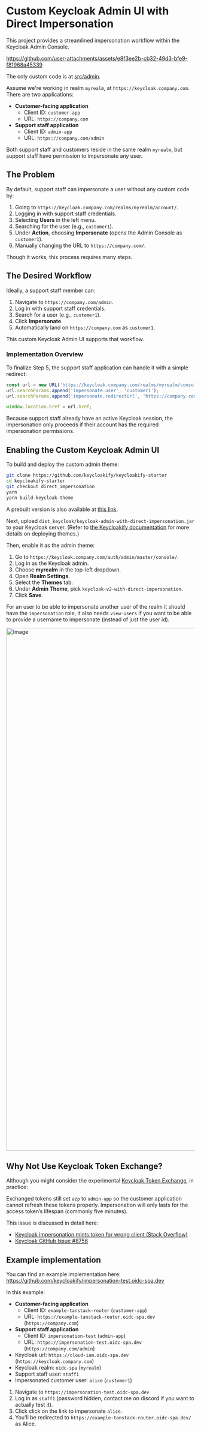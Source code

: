 # Custom Keycloak Admin UI with Direct Impersonation

This project provides a streamlined impersonation workflow within the Keycloak Admin Console.  

https://github.com/user-attachments/assets/e8f3ee2b-cb32-49d3-bfe9-f81968a45339  

The only custom code is at [src/admin](./src/admin).  

Assume we're working in realm `myrealm`, at `https://keycloak.company.com`. There are two applications:

- **Customer-facing application**  
  - Client ID: `customer-app`  
  - URL: `https://company.com`
- **Support staff application**  
  - Client ID: `admin-app`  
  - URL: `https://company.com/admin`

Both support staff and customers reside in the same realm `myrealm`, but support staff have permission to impersonate any user.

## The Problem

By default, support staff can impersonate a user without any custom code by:

1. Going to `https://keycloak.company.com/realms/myrealm/account/`.
2. Logging in with support staff credentials.
3. Selecting **Users** in the left menu.
4. Searching for the user (e.g., `customer1`).
5. Under **Action**, choosing **Impersonate** (opens the Admin Console as `customer1`).
6. Manually changing the URL to `https://company.com/`.

Though it works, this process requires many steps.

## The Desired Workflow

Ideally, a support staff member can:

1. Navigate to `https://company.com/admin`.  
2. Log in with support staff credentials.  
3. Search for a user (e.g., `customer1`).  
4. Click **Impersonate**.  
5. Automatically land on `https://company.com` as `customer1`.  

This custom Keycloak Admin UI supports that workflow.

### Implementation Overview

To finalize Step 5, the support staff application can handle it with a simple redirect:

```js
const url = new URL('https://keycloak.company.com/realms/myrealm/console');
url.searchParams.append('impersonate.user', 'customer1');
url.searchParams.append('impersonate.redirectUrl', 'https://company.com');

window.location.href = url.href;
```

Because support staff already have an active Keycloak session, the impersonation only proceeds if their account has the required impersonation permissions.

## Enabling the Custom Keycloak Admin UI

To build and deploy the custom admin theme:

```bash
git clone https://github.com/keycloakify/keycloakify-starter
cd keycloakify-starter
git checkout direct_impersonation
yarn
yarn build-keycloak-theme
```

A prebuilt version is also available at [this link](./release/keycloak-admin-with-direct-impersonation.jar).  

Next, upload `dist_keycloak/keycloak-admin-with-direct-impersonation.jar` to your Keycloak server. (Refer to [the Keycloakify documentation](https://docs.keycloakify.dev/deploying-your-theme) for more details on deploying themes.)

Then, enable it as the admin theme:

1. Go to `https://keycloak.company.com/auth/admin/master/console/`.
2. Log in as the Keycloak admin.
3. Choose **myrealm** in the top-left dropdown.
4. Open **Realm Settings**.
5. Select the **Themes** tab.
6. Under **Admin Theme**, pick `keycloak-v2-with-direct-impersonation`.
7. Click **Save**.

For an user to be able to impersonate another user of the realm it should 
have the `impersonation` role, it also needs `view-users` if you want to be
able to provide a username to impersonate (instead of just the user id).  

<img width="1395" alt="Image" src="https://github.com/user-attachments/assets/945add9c-8e90-457c-b450-ccfaae564f02" />

## Why Not Use Keycloak Token Exchange?

Although you might consider the experimental [Keycloak Token Exchange](https://www.keycloak.org/securing-apps/token-exchange), in practice:

Exchanged tokens still set `azp` to `admin-app` so the customer application 
cannot refresh these tokens properly. Impersonation will only lasts for the 
access token’s lifespan (commonly five minutes).  

This issue is discussed in detail here:  
- [Keycloak impersonation mints token for wrong client (Stack Overflow)](https://stackoverflow.com/questions/62466630/keycloak-impersonation-mints-token-for-wrong-client)  
- [Keycloak GitHub Issue #8756](https://github.com/keycloak/keycloak/issues/8756)

## Example implementation  

You can find an example implementation here:  
https://github.com/keycloakify/impersonation-test.oidc-spa.dev  

In this example:  
- **Customer-facing application**  
  - Client ID: `example-tanstack-router` (`customer-app`)
  - URL: `https://example-tanstack-router.oidc-spa.dev` (`https://company.com`)
- **Support staff application**  
  - Client ID: `impersonation-test`  (`admin-app`)
  - URL: `https://impersonation-test.oidc-spa.dev` (`https://company.com/admin`)
- Keycloak url: `https://cloud-iam.oidc-spa.dev` (`https://keycloak.company.com`)
- Keycloak realm: `oidc-spa` (`myrealm`)
- Support staff user: `staff1` 
- Impersonated customer user: `alice` (`customer1`)

1. Navigate to `https://impersonation-test.oidc-spa.dev`
2. Log in as `staff1` (password hidden, contact me on discord if you want to actually test it).
3. Click click on the link to impersonate `alice`.
4. You’ll be redirected to `https://example-tanstack-router.oidc-spa.dev/` as Alice.

